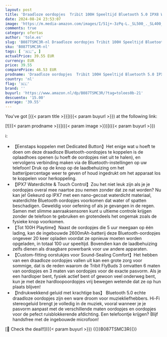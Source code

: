 ```yaml
---
layout: post
title: 'Draadloze oordopjes  Tribit 100H Speeltijd Bluetooth 5.0 IPX8 Waterdicht Aanraakbediening Ture Draadloze Bluetooth-oordopjes met microfoon Koptelefoon In-ear Diepe bas Ingebouwde microfoon Bluetooth-hoofdtelefoon  FlyBuds 3'
date: 2024-08-24 23:53:07
image: 'https://m.media-amazon.com/images/I/51j+-3zPq-L._SL500_._SL400_.jpg'
comments: true
category: ofertas
author: 'tole.es'
slug: 'B087TSMC3R-nl Draadloze oordopjes Tribit 100H Speeltijd Bluetooth 5.0...'
sku: 'B087TSMC3R-nl'
tags: [ '🇳🇱', ]
actualPrice: 39.55 EUR
currency: EUR
price: 39.55
comparePrice: 46.53 EUR
prodname: 'Draadloze oordopjes  Tribit 100H Speeltijd Bluetooth 5.0 IPX8 Waterdicht Aanraakbediening Ture Draadloze Bluetooth-oordopjes met microfoon Koptelefoon In-ear Diepe bas Ingebouwde microfoon Bluetooth-hoofdtelefoon  FlyBuds 3'
country: 'nl'
flag: '🇳🇱'
brand: ''
buyurl: 'https://www.amazon.nl/dp/B087TSMC3R/?tag=tolees0b-21'
descuento: '15.00'
average: '39.55'
---
```


You've got [{{< param title >}}]({{< param buyurl >}}) at the following link:

[![{{< param prodname >}}]({{< param image >}})]({{< param buyurl >}})

ℹ️:

- 【Eenstaps koppelen met Dedicated Button】Het enige wat u hoeft te doen om deze draadloze Bluetooth-oordopjes te koppelen is de oplaadhoes openen (u hoeft de oordopjes niet uit te halen), en vervolgens verbinding maken via de Bluetooth-instellingen op uw telefoon! Druk op de knop op de laadbehuizing om het batterijpercentage weer te geven of houd ingedrukt om het apparaat los te koppelen voor herkoppeling.
- 【IPX7 Waterdichte & Touch Control】Zou het niet leuk zijn als je je oordopjes overal mee naartoe zou nemen zonder dat ze nat worden? Nu kan je! Gekeurd op IPX7 met een nano-gecoat waterdicht materiaal, waterdichte Bluetooth oordopjes voorkomen dat water of spatten beschadigen. Geweldig voor oefening of als je gevangen in de regen. Samen met slimme aanraaksensoren kunt u ultieme controle krijgen zonder de telefoon te gebruiken en grotendeels het ongemak zoals de fysieke knop voorkomen.
- 【Tot 100H Playtime】Naast de oordopjes die 5 uur meegaan op één lading, kan de ingebouwde 2600mAh-batterij deze Bluetooth-oordopjes ongeveer 20 keer opladen voordat ze opnieuw moeten worden opgeladen, in totaal 100 uur speeltijd. Bovendien kan de laadbehuizing zelfs dienen als draagbare powerbank voor uw andere apparaten.
- 【Custom-fitting oorstukjes voor Sound-Sealing Comfort】Het hebben van een draadloze oordopjes vallen uit kan een grote zorg voor sommige, dat is de reden waarom de Tribit FlyBuds 3 omvatten 6 maten van oordopjes en 3 maten van oordopjes voor de exacte pasvorm. Als je een hardloper bent, fysiek actief bent of gewoon veel onderweg bent, kun je met deze hardloopoordopjes vrij bewegen wetende dat ze op hun plaats blijven!
- 【Indrukwekkend geluid met krachtige bas】 Bluetooth 5.0 echte draadloze oordopjes zijn een ware droom voor muziekliefhebbers. Hi-Fi stereogeluid brengt je volledig in de muziek, vooral wanneer je je pasvorm aanpast met de verschillende maten oordopjes en oordopjes voor de pefect ruisblokkerende afdichting. Een telefoontje krijgen? Blijf handsfree met de ingebouwde microfoon!

[🛒 Check the deal!!]({{< param buyurl >}})
{{<world>}}B087TSMC3R{{</world>}}

